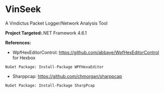 # VinSeek
A Vindictus Packet Logger/Network Analysis Tool

**Project Targeted:**.NET Framework 4.6.1

**References:**
- WpfHexEditorControl: https://github.com/abbaye/WpfHexEditorControl for Hexbox
```xaml
NuGet Package: Install-Package WPFHexaEditor
```
- Sharppcap: https://github.com/chmorgan/sharppcap
```xaml
NuGet Package: Install-Package SharpPcap
